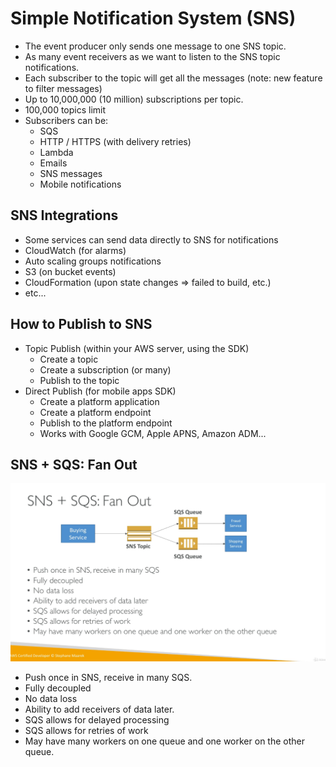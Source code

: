 # Simple Notification System (SNS)

- The event producer only sends one message to one SNS topic.
- As many event receivers as we want to listen to the SNS topic notifications.
- Each subscriber to the topic will get all the messages (note: new feature to filter messages)
- Up to 10,000,000 (10 million) subscriptions per topic.
- 100,000 topics limit
- Subscribers can be:
  - SQS
  - HTTP / HTTPS (with delivery retries)
  - Lambda
  - Emails
  - SNS messages
  - Mobile notifications

## SNS Integrations

- Some services can send data directly to SNS for notifications
- CloudWatch (for alarms)
- Auto scaling groups notifications
- S3 (on bucket events)
- CloudFormation (upon state changes => failed to build, etc.)
- etc...

## How to Publish to SNS

- Topic Publish (within your AWS server, using the SDK)
  - Create a topic
  - Create a subscription (or many)
  - Publish to the topic
- Direct Publish (for mobile apps SDK)
  - Create a platform application
  - Create a platform endpoint
  - Publish to the platform endpoint
  - Works with Google GCM, Apple APNS, Amazon ADM...

## SNS + SQS: Fan Out

![SNS fan out](../../images/sns-fan-out.png)

- Push once in SNS, receive in many SQS.
- Fully decoupled
- No data loss
- Ability to add receivers of data later.
- SQS allows for delayed processing
- SQS allows for retries of work
- May have many workers on one queue and one worker on the other queue.
